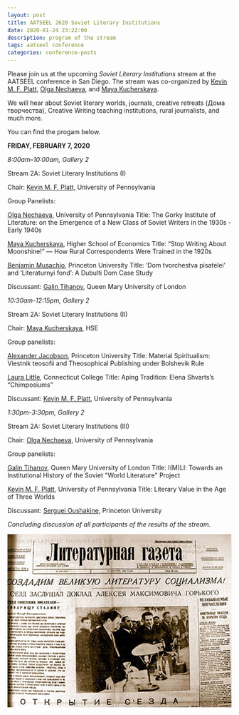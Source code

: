 ```yaml
---
layout: post
title: AATSEEL 2020 Soviet Literary Institutions
date: 2020-01-24 23:22:00
description: program of the stream
tags: aatseel conference
categories: conference-posts
---
```

Please join us at the upcoming _Soviet Literary Institutions_ stream at the AATSEEL conference in San Diego. The stream was co-organized by [Kevin M. F. Platt](https://rees.sas.upenn.edu/people/kevin-mf-platt), [Olga Nechaeva](https://www.onechaeva.com/), and [Maya Kucherskaya](https://www.hse.ru/en/org/persons/135567).

We will hear about Soviet literary worlds, journals, creative retreats (Дома творчества), Creative Writing teaching institutions, rural journalists, and much more.

You can find the progam below.

**FRIDAY, FEBRUARY 7, 2020**

*8:00am–10:00am, Gallery 2*

Stream 2A: Soviet Literary Institutions (I)

Chair: [Kevin M. F. Platt](https://rees.sas.upenn.edu/people/kevin-mf-platt), University of Pennsylvania

Group Panelists:

[Olga Nechaeva](https://www.onechaeva.com/), University of Pennsylvania
Title: The Gorky Institute of Literature: on the Emergence of a New Class of Soviet Writers in the 1930s - Early 1940s

[Maya Kucherskaya](https://www.hse.ru/en/org/persons/135567), Higher School of Economics
Title: “Stop Writing About Moonshine!” — How Rural Correspondents Were Trained in the 1920s

[Benjamin Musachio](https://slavic.princeton.edu/people/benjamin-musachio), Princeton University
Title: ‘Dom tvorchestva pisatelei’ and ‘Literaturnyi fond’: A Dubulti Dom Case Study

Discussant: [Galin Tihanov](https://www.qmul.ac.uk/sllf/comparative-literature-and-culture/people/academic/profiles/tihanov.html), Queen Mary University of London



*10:30am-12:15pm, Gallery 2*

Stream 2A: Soviet Literary Institutions (II)

Chair: [Maya Kucherskaya](https://www.hse.ru/en/org/persons/135567), HSE

Group panelists:

[Alexander Jacobson](https://slavic.princeton.edu/people/alexander-jacobson), Princeton University
Title: Material Spiritualism: Viestnik teosofii and Theosophical Publishing under Bolshevik Rule

[Laura Little](https://www.conncoll.edu/directories/faculty-profiles/laura-little/), Connecticut College
Title: Aping Tradition: Elena Shvarts’s “Chimposiums”

Discussant: [Kevin M. F. Platt](https://rees.sas.upenn.edu/people/kevin-mf-platt), University of Pennsylvania

*1:30pm-3:30pm, Gallery 2*

Stream 2A: Soviet Literary Institutions (III)

Chair: [Olga Nechaeva](https://www.onechaeva.com/), University of Pennsylvania

Group panelists:

[Galin Tihanov](https://www.qmul.ac.uk/sllf/comparative-literature-and-culture/people/academic/profiles/tihanov.html), Queen Mary University of London
Title: I(M)LI: Towards an Institutional History of the Soviet "World Literature" Project

[Kevin M. F. Platt](https://rees.sas.upenn.edu/people/kevin-mf-platt), University of Pennsylvania
Title: Literary Value in the Age of Three Worlds

Discussant: [Serguei Oushakine](https://slavic.princeton.edu/people/serguei-alex-oushakine), Princeton University

*Concluding discussion of all participants of the results of the stream.*

![pervyi s''ezd](assets/img/aatseel.jpeg)
